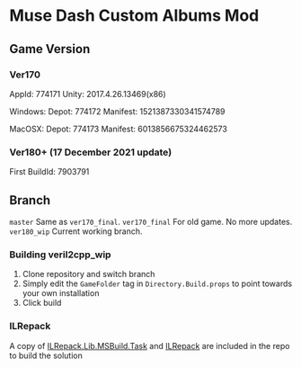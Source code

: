 # Muse Dash Custom Albums Mod

## Game Version

### Ver170

AppId: 774171
Unity: 2017.4.26.13469(x86)

Windows:
Depot: 774172
Manifest: 1521387330341574789

MacOSX:
Depot: 774173
Manifest: 6013856675324462573

### Ver180+ (17 December 2021 update)

First BuildId: 7903791

## Branch

`master` Same as `ver170_final`.
`ver170_final` For old game. No more updates.
`ver180_wip` Current working branch.

### Building veril2cpp_wip
1. Clone repository and switch branch
2. Simply edit the `GameFolder` tag in `Directory.Build.props` to point towards your own installation
3. Click build


### ILRepack
A copy of [ILRepack.Lib.MSBuild.Task](https://github.com/ravibpatel/ILRepack.Lib.MSBuild.Task) and [ILRepack](https://github.com/gluck/il-repack) are included in the repo to build the solution
